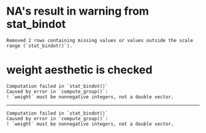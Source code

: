 # NA's result in warning from stat_bindot

    Removed 2 rows containing missing values or values outside the scale range (`stat_bindot()`).

# weight aesthetic is checked

    Computation failed in `stat_bindot()`
    Caused by error in `compute_group()`:
    ! `weight` must be nonnegative integers, not a double vector.

---

    Computation failed in `stat_bindot()`
    Caused by error in `compute_group()`:
    ! `weight` must be nonnegative integers, not a double vector.

